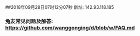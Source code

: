 ##2018年09月28日07时12分07秒 新址: 142.93.118.185
### 兔友常见问题及解答: https://github.com/wanggonging/d/blob/w/FAQ.md
